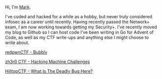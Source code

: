 Hi, I'm [Mark](https://www.twitter.com/xfavatax).

I've coded and hacked for a while as a hobby, but never truly considered infosec as a career until recently. Having recently passed the Network+ exam, I am now working towards getting my Security+. I've recently moved my blog to Github so I can host code I've been writing in Go for Advent of Code, as well as my CTF write-ups and anything else I might choose to write about.

[redpwnCTF - Bubbly](http://mfavata.github.io/redpwnCTF)

[zh3r0 CTF - Hacking Machine Challenges](http://mfavata.github.io/zh3r0CTF)

[HilltopCTF - What Is The Deadly Bug Here?](http://mfavata.github.io/HilltopCTF)
